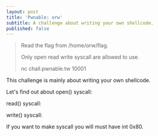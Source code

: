 ```yaml
---
layout: post
title: 'Pwnable: orw'
subtitle: A challenge about writing your own shellcode.
published: false
---
```

>Read the flag from /home/orw/flag.
>
>Only open read write syscall are allowed to use.
>
>nc chall.pwnable.tw 10001

This challenge is mainly about writing your own shellcode.

Let's find out about open() syscall:

read() syscall:

write() syscall:



If you want to make syscall you will must have int 0x80.